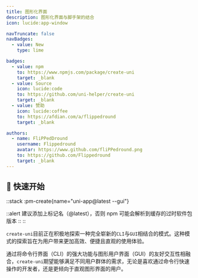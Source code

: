 ```yaml
---
title: 图形化界面
description: 图形化界面与脚手架的结合
icon: lucide:app-window

navTruncate: false
navBadges:
  - value: New
    type: lime

badges:
  - value: npm
    to: https://www.npmjs.com/package/create-uni
    target: _blank
  - value: Source
    icon: lucide:code
    to: https://github.com/uni-helper/create-uni
    target: _blank
  - value: 赞助
    icon: lucide:coffee
    to: https://afdian.com/a/flippedround
    target: _blank

authors:
  - name: FliPPedDround
    username: Flippedround
    avatar: https://www.github.com/fliPPedround.png
    to: https://github.com/Flippedround
    target: _blank
---
```


## 🚀 快速开始

::stack
:pm-create{name="uni-app@latest --gui"}

::alert
建议添加上标记名（@latest），否则 npm 可能会解析到缓存的过时软件包版本
::
::

`create-uni`目前正在积极地探索一种完全崭新的`CLI`与`GUI`相结合的模式。这种模式的探索旨在为用户带来更加高效、便捷且直观的使用体验。

通过将命令行界面（CLI）的强大功能与图形用户界面（GUI）的友好交互性相融合，`create-uni`期望能够满足不同用户群体的需求，无论是喜欢通过命令行快速操作的开发者，还是更倾向于直观图形界面的用户。
